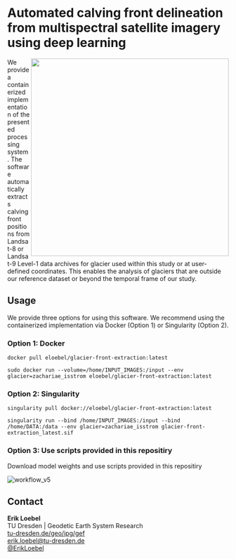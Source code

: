 # Automated calving front delineation from multispectral satellite imagery using deep learning
<img align="right" width="450" src="https://user-images.githubusercontent.com/68990782/225651146-858e74d5-cd9b-4bbf-8f76-86f7b33596d2.gif">

We provide a containerized implementation of the presented processing system. The software automatically extracts calving front positions from Landsat-8 or Landsat-9 Level-1 data archives for glacier used within this study or at user-defined coordinates. This enables the analysis of glaciers that are outside our reference dataset or beyond the temporal frame of our study.

## Usage
We provide three options for using this software. We recommend using the containerized implementation via Docker (Option 1) or Singularity (Option 2).
### Option 1: Docker
```
docker pull eloebel/glacier-front-extraction:latest
```
```
sudo docker run --volume=/home/INPUT_IMAGES:/input --env glacier=zachariae_isstrom eloebel/glacier-front-extraction:latest
```
### Option 2: Singularity
```
singularity pull docker://eloebel/glacier-front-extraction:latest
```
```
singularity run --bind /home/INPUT_IMAGES:/input --bind /home/DATA:/data --env glacier=zachariae_isstrom glacier-front-extraction_latest.sif
```
### Option 3: Use scripts provided in this repositiry
Download model weights and use scripts provided in this repositiry

![workflow_v5](https://user-images.githubusercontent.com/68990782/225638941-61c5c4ca-3319-4894-92aa-f81d853dbf15.png)

## Contact
**Erik Loebel**  
TU Dresden | Geodetic Earth System Research   
[tu-dresden.de/geo/ipg/gef](https://tu-dresden.de/bu/umwelt/geo/ipg/gef)  
[erik.loebel@tu-dresden.de](mailto:erik.Loebel@tu-dresden.de)  
[@ErikLoebel](https://twitter.com/erikloebel)  
